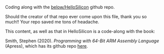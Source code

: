 Coding along with the <a href="https://github.com/below/HelloSilicon/tree/main">below/HelloSilicon</a> github repo.

Should the creator of that repo ever come upon this file, thank you so much!!  Your repo saved me tons of headache.


This content, as well as that in HelloSilicon is a code-along with the book:

Smith, Stephen (2020). _Programming with 64-Bit ARM Assembly Language_ (Apress), which has its github repo <a href="https://github.com/apress/programming-with-64-bit-arm-assembly-language">here</a>.
